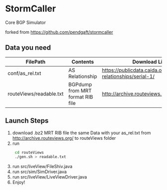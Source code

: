 # StormCaller

Core BGP Simulator

forked from https://github.com/pendgaft/stormcaller


## Data you need

| FilePath | Contents | Download Link |
| - | - | - |
| conf/as_rel.txt | AS Relationship | https://publicdata.caida.org/datasets/as-relationships/serial-1/
| routeViews/readable.txt | BGPdump from MRT format RIB file | http://archive.routeviews.org/ |

## Launch Steps

1. download .bz2 MRT RIB file the same Data with your as_rel.txt from http://archive.routeviews.org/ to routeViews folder
2. run
   ```bash
    cd routeViews
    ./gen.sh > readable.txt
    ```
3. run src/liveView/FileShiv.java
4. run src/sim/SimDriver.java
5. run src/liveView/LiveViewDriver.java
6. Enjoy!